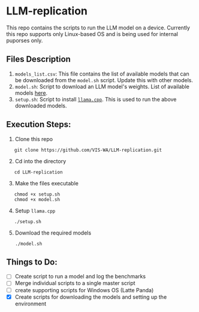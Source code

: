 # LLM-replication

This repo contains the scripts to run the LLM model on a device. Currently this repo supports only Linux-based OS and is being used for internal puporses only.

## Files Description
1. `models_list.csv`: This file contains the list of available models that can be downloaded from the `model.sh` script. Update this with other models.
2. `model.sh`: Script to download an LLM model's weights. List of available models [here](models_list.csv).
3. `setup.sh`: Script to install [`llama.cpp`](https://github.com/ggerganov/llama.cpp). This is used to run the above downloaded models.

## Execution Steps:
1. Clone this repo 
  ```
     git clone https://github.com/VIS-WA/LLM-replication.git
  ```
2. Cd into the directory 
  ```
     cd LLM-replication 
  ```
   
3. Make the files executable 
  ```
     chmod +x setup.sh
     chmod +x model.sh 
  ```
   
4. Setup `llama.cpp` 
  ```
     ./setup.sh 
  ```
5. Download the required models
   ```
   ./model.sh
   ```


## Things to Do:
- [ ] Create script to run a model and log the benchmarks
- [ ] Merge individual scripts to a single master script
- [ ] create supporting scripts for Windows OS (Latte Panda)
- [x] Create scripts for downloading the models and setting up the environment

